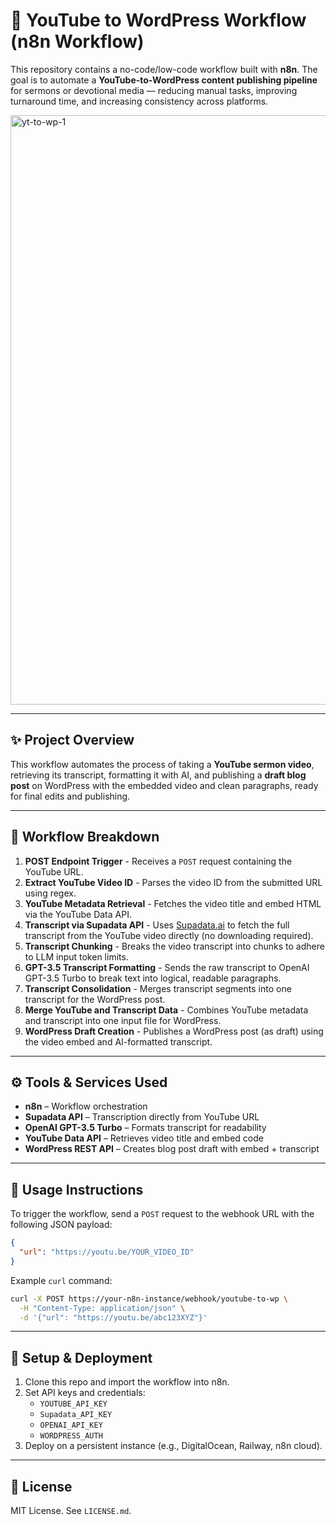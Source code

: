 # 📡 YouTube to WordPress Workflow (n8n Workflow)

This repository contains a no-code/low-code workflow built with **n8n**. The goal is to automate a **YouTube-to-WordPress content publishing pipeline** for sermons or devotional media — reducing manual tasks, improving turnaround time, and increasing consistency across platforms.

<img width="2229" height="943" alt="yt-to-wp-1" src="https://github.com/user-attachments/assets/79213ea2-f960-4535-906b-18a9a564cc1d" />


---

## ✨ Project Overview

This workflow automates the process of taking a **YouTube sermon video**, retrieving its transcript, formatting it with AI, and publishing a **draft blog post** on WordPress with the embedded video and clean paragraphs, ready for final edits and publishing.

---

## 🔁 Workflow Breakdown

1. **POST Endpoint Trigger** - Receives a `POST` request containing the YouTube URL.
2. **Extract YouTube Video ID** - Parses the video ID from the submitted URL using regex.
3. **YouTube Metadata Retrieval** - Fetches the video title and embed HTML via the YouTube Data API.
4. **Transcript via Supadata API** - Uses [Supadata.ai](https://supadata.ai) to fetch the full transcript from the YouTube video directly (no downloading required).
5. **Transcript Chunking** - Breaks the video transcript into chunks to adhere to LLM input token limits.
6. **GPT-3.5 Transcript Formatting** - Sends the raw transcript to OpenAI GPT-3.5 Turbo to break text into logical, readable paragraphs.
7. **Transcript Consolidation** - Merges transcript segments into one transcript for the WordPress post.
8. **Merge YouTube and Transcript Data** - Combines YouTube metadata and transcript into one input file for WordPress.
9. **WordPress Draft Creation** - Publishes a WordPress post (as draft) using the video embed and AI-formatted transcript.

---

## ⚙️ Tools & Services Used

- **n8n** – Workflow orchestration
- **Supadata API** – Transcription directly from YouTube URL
- **OpenAI GPT-3.5 Turbo** – Formats transcript for readability
- **YouTube Data API** – Retrieves video title and embed code
- **WordPress REST API** – Creates blog post draft with embed + transcript

---

## 🧪 Usage Instructions

To trigger the workflow, send a `POST` request to the webhook URL with the following JSON payload:

```json
{
  "url": "https://youtu.be/YOUR_VIDEO_ID"
}
```

Example `curl` command:

```bash
curl -X POST https://your-n8n-instance/webhook/youtube-to-wp \
  -H "Content-Type: application/json" \
  -d '{"url": "https://youtu.be/abc123XYZ"}'
```

---

## 🚀 Setup & Deployment

1. Clone this repo and import the workflow into n8n.
2. Set API keys and credentials:
   - `YOUTUBE_API_KEY`
   - `Supadata_API_KEY`
   - `OPENAI_API_KEY`
   - `WORDPRESS_AUTH`
3. Deploy on a persistent instance (e.g., DigitalOcean, Railway, n8n cloud).

---

## 🧾 License

MIT License. See `LICENSE.md`.
